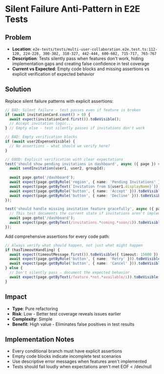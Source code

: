 # Silent Failure Anti-Pattern in E2E Tests

## Problem
- **Location**: `e2e-tests/tests/multi-user-collaboration.e2e.test.ts:112-120, 224-228, 300-302, 318-327, 442-444, 600-602, 715-717, 765-767`
- **Description**: Tests silently pass when features don't work, hiding implementation gaps and creating false confidence in test coverage
- **Current vs Expected**: Empty code blocks and missing assertions vs explicit verification of expected behavior

## Solution
Replace silent failure patterns with explicit assertions:

```typescript
// BAD: Silent failure - test passes even if feature is broken
if (await invitationCard.count() > 0) {
  await expect(invitationCard.first()).toBeVisible();
  // Accept invitation logic...
} // Empty else - test silently passes if invitations don't work

// BAD: Empty verification blocks
if (await user2ExpenseVisible) {
  // No assertions - what should we verify here?
}

// GOOD: Explicit verification with clear expectations
test('should show pending invitations in dashboard', async ({ page }) => {
  await sendInvitation(user1, user2, groupId);
  
  await page.goto('/dashboard');
  await expect(page.getByRole('region', { name: 'Pending Invitations' })).toBeVisible();
  await expect(page.getByText(`Invitation from ${user1.displayName}`)).toBeVisible();
  await expect(page.getByRole('button', { name: 'Accept' })).toBeVisible();
  await expect(page.getByRole('button', { name: 'Decline' })).toBeVisible();
});

test('should handle missing invitation feature gracefully', async ({ page }) => {
  // This test documents the current state if invitations aren't implemented
  await page.goto('/dashboard');
  await expect(page.getByText(/invitations.*coming.*soon/i)).toBeVisible();
});
```

Add comprehensive assertions for every code path:

```typescript
// Always verify what should happen, not just what might happen
if (hasTimeoutHandling) {
  await expect(timeoutMessage.first()).toBeVisible({ timeout: 15000 });
  await expect(page.getByRole('button', { name: 'Retry' })).toBeVisible();
  await expect(page.getByRole('button', { name: 'Cancel' })).toBeVisible();
} else {
  // Don't silently pass - document the expected behavior
  await expect(page.getByText(/feature.*not.*available/i)).toBeVisible();
}
```

## Impact
- **Type**: Pure refactoring
- **Risk**: Low - Better test coverage reveals issues earlier
- **Complexity**: Simple
- **Benefit**: High value - Eliminates false positives in test results

## Implementation Notes
- Every conditional branch must have explicit assertions
- Empty code blocks indicate incomplete test scenarios
- Use descriptive error messages when features aren't implemented
- Tests should fail loudly when expectations aren't met
EOF < /dev/null